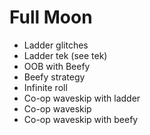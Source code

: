 # Full Moon

- Ladder glitches
- Ladder tek (see tek)
- OOB with Beefy
- Beefy strategy
- Infinite roll
- Co-op waveskip with ladder
- Co-op waveskip
- Co-op waveskip with beefy
